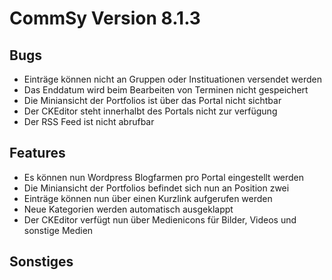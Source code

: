 CommSy Version 8.1.3
===================

Bugs
--------------------
- Einträge können nicht an Gruppen oder Instituationen versendet werden
- Das Enddatum wird beim Bearbeiten von Terminen nicht gespeichert
- Die Miniansicht der Portfolios ist über das Portal nicht sichtbar
- Der CKEditor steht innerhalbt des Portals nicht zur verfügung
- Der RSS Feed ist nicht abrufbar

Features
--------------------
- Es können nun Wordpress Blogfarmen pro Portal eingestellt werden
- Die Miniansicht der Portfolios befindet sich nun an Position zwei
- Einträge können nun über einen Kurzlink aufgerufen werden
- Neue Kategorien werden automatisch ausgeklappt
- Der CKEditor verfügt nun über Medienicons für Bilder, Videos und sonstige Medien

Sonstiges
--------------------
